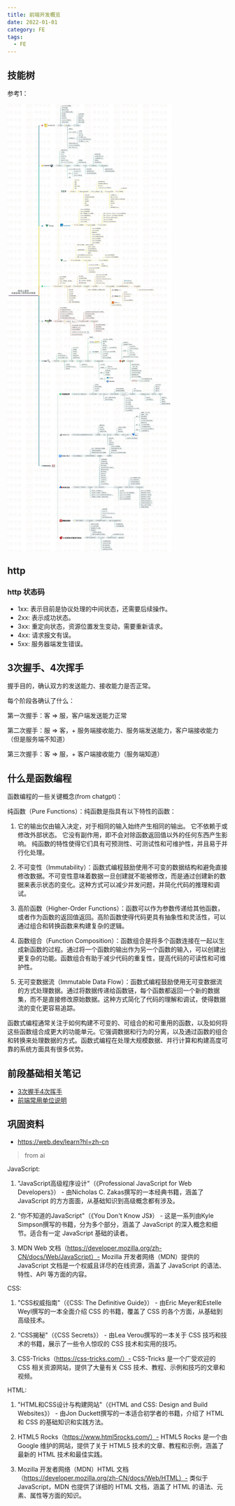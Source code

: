 ```yaml
---
title: 前端开发概览
date: 2022-01-01
category: FE
tags:
  - FE
---
```


<!-- more -->

## 技能树

参考1：

![技能](./image/fe-skill-tree.jpg)

## http 

### http 状态码

- 1xx: 表示目前是协议处理的中间状态，还需要后续操作。
- 2xx: 表示成功状态。
- 3xx: 重定向状态，资源位置发生变动，需要重新请求。
- 4xx: 请求报文有误。
- 5xx: 服务器端发生错误。


## 3次握手、4次挥手

握手目的，确认双方的发送能力、接收能力是否正常。

每个阶段各确认了什么：

第一次握手：客 => 服，客户端发送能力正常

第二次握手：服 => 客，+ 服务端接收能力、服务端发送能力，客户端接收能力（但是服务端不知道）

第三次握手：客 => 服，+ 客户端接收能力（服务端知道）

## 什么是函数编程

函数编程的一些关键概念(from chatgpt)：

纯函数（Pure Functions）：纯函数是指具有以下特性的函数：

1. 它的输出仅由输入决定，对于相同的输入始终产生相同的输出。
它不依赖于或修改外部状态。
它没有副作用，即不会对除函数返回值以外的任何东西产生影响。
纯函数的特性使得它们具有可预测性、可测试性和可维护性，并且易于并行化处理。

2. 不可变性（Immutability）：函数式编程鼓励使用不可变的数据结构和避免直接修改数据。不可变性意味着数据一旦创建就不能被修改，而是通过创建新的数据来表示状态的变化。这种方式可以减少并发问题，并简化代码的推理和调试。

3. 高阶函数（Higher-Order Functions）：函数可以作为参数传递给其他函数，或者作为函数的返回值返回。高阶函数使得代码更具有抽象性和灵活性，可以通过组合和转换函数来构建复杂的逻辑。

4. 函数组合（Function Composition）：函数组合是将多个函数连接在一起以生成新函数的过程。通过将一个函数的输出作为另一个函数的输入，可以创建出更复杂的功能。函数组合有助于减少代码的重复性，提高代码的可读性和可维护性。

5. 无可变数据流（Immutable Data Flow）：函数式编程鼓励使用无可变数据流的方式处理数据。通过将数据传递给函数链，每个函数都返回一个新的数据集，而不是直接修改原始数据。这种方式简化了代码的理解和调试，使得数据流的变化更容易追踪。

函数式编程通常关注于如何构建不可变的、可组合的和可重用的函数，以及如何将这些函数组合成更大的功能单元。它强调数据和行为的分离，以及通过函数的组合和转换来处理数据的方式。函数式编程在处理大规模数据、并行计算和构建高度可靠的系统方面具有很多优势。

## 前段基础相关笔记

- [3次握手4次挥手](./three-way-handshake.md)
- [前端常用单位说明](./fe-unit.md)

## 巩固资料

- https://web.dev/learn?hl=zh-cn

> from ai

JavaScript:

1. "JavaScript高级程序设计"（《Professional JavaScript for Web Developers》） - 由Nicholas C. Zakas撰写的一本经典书籍，涵盖了 JavaScript 的方方面面，从基础知识到高级概念都有涉及。

2. "你不知道的JavaScript"（《You Don't Know JS》） - 这是一系列由Kyle Simpson撰写的书籍，分为多个部分，涵盖了 JavaScript 的深入概念和细节。适合有一定 JavaScript 基础的读者。

3. MDN Web 文档（https://developer.mozilla.org/zh-CN/docs/Web/JavaScript）- Mozilla 开发者网络（MDN）提供的 JavaScript 文档是一个权威且详尽的在线资源，涵盖了 JavaScript 的语法、特性、API 等方面的内容。

CSS:

1. "CSS权威指南"（《CSS: The Definitive Guide》） - 由Eric Meyer和Estelle Weyl撰写的一本全面介绍 CSS 的书籍，覆盖了 CSS 的各个方面，从基础到高级技术。

2. "CSS揭秘"（《CSS Secrets》） - 由Lea Verou撰写的一本关于 CSS 技巧和技术的书籍，展示了一些令人惊叹的 CSS 技术和实用的技巧。

3. CSS-Tricks（https://css-tricks.com/）- CSS-Tricks 是一个广受欢迎的 CSS 相关资源网站，提供了大量有关 CSS 技术、教程、示例和技巧的文章和视频。

HTML:

1. "HTML和CSS设计与构建网站"（《HTML and CSS: Design and Build Websites》） - 由Jon Duckett撰写的一本适合初学者的书籍，介绍了 HTML 和 CSS 的基础知识和实践方法。

2. HTML5 Rocks（https://www.html5rocks.com/）- HTML5 Rocks 是一个由 Google 维护的网站，提供了关于 HTML5 技术的文章、教程和示例，涵盖了最新的 HTML 技术和最佳实践。

3. Mozilla 开发者网络（MDN）HTML 文档（https://developer.mozilla.org/zh-CN/docs/Web/HTML）- 类似于 JavaScript，MDN 也提供了详细的 HTML 文档，涵盖了 HTML 的语法、元素、属性等方面的知识。
